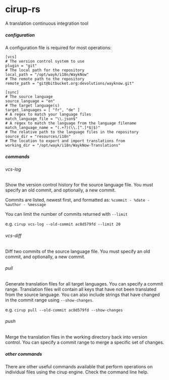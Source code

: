 # cirup-rs

A translation continuous integration tool

##### configuration
A configuration file is required for most operations:
 ```
[vcs]
# The version control system to use
plugin = "git"
# The local path for the repository
local_path = "/opt/wayk/i18n/WaykNow" 
# The remote path to the repository
remote_path = "git@bitbucket.org:devolutions/wayknow.git"

[sync]
# The source language
source_language = "en"
# The target language(s)
target_languages = [ "fr", "de" ]
# A regex to match your language files
match_language_file = "\\.json$"
# A regex to match the language from the language filename
match_language_name = "(.+?)(\\.[^.]*$|$)"
# The relative path to the language files in the repository
source_dir = "resources/i18n"
# The location to export and import translations from
working_dir = "/opt/wayk/i18n/WaykNow-Translations"
```
##### commands
###### vcs-log
Show the version control history for the source language file. You must specify an old commit, and optionally, a new commit.

Commits are listed, newest first, and formatted as:
`%commit - %date - %author - %message`

You can limit the number of commits returned with `--limit`

e.g. `cirup vcs-log --old-commit ac8d579fd --limit 20`

###### vcs-diff
Diff two commits of the source language file. You must specify an old commit, and optionally, a new commit.
###### pull
Generate translation files for all target languages. You can specify a commit range.
Translation files will contain all keys that have not been translated from the source language. You can also include strings that have changed in the commit range using `--show-changes`.

e.g. `cirup pull --old-commit ac8d579fd --show-changes`
###### push
Merge the translation files in the working directory back into version control.
You can specify a commit range to merge a specific set of changes.
##### other commands
There are other useful commands available that perform operations on individual files using the cirup engine. Check the command line help.
